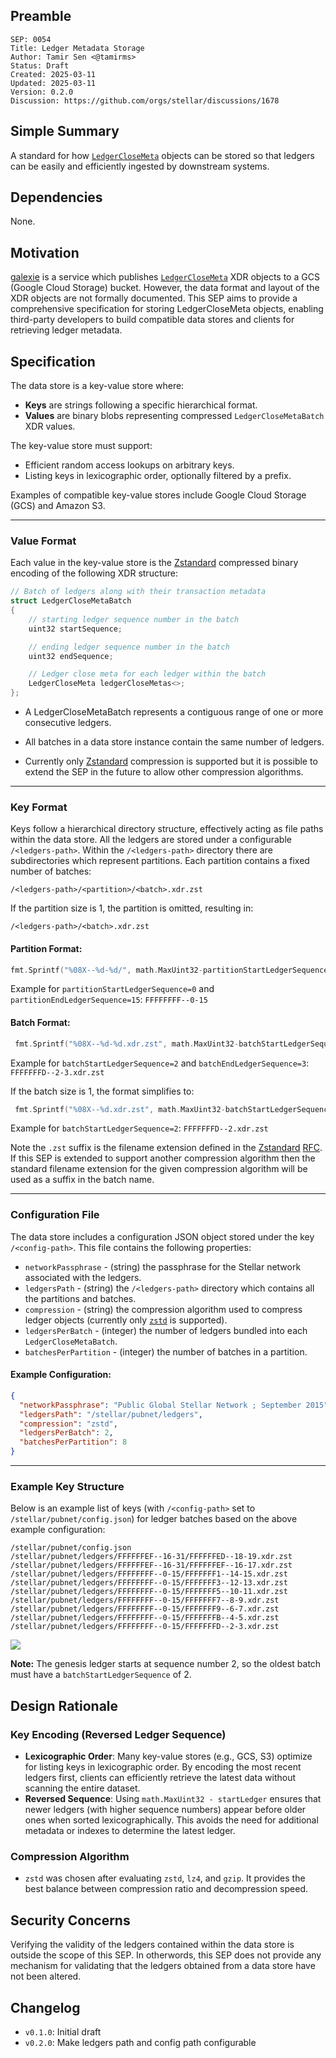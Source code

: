 ## Preamble

```
SEP: 0054
Title: Ledger Metadata Storage
Author: Tamir Sen <@tamirms>
Status: Draft
Created: 2025-03-11
Updated: 2025-03-11
Version: 0.2.0
Discussion: https://github.com/orgs/stellar/discussions/1678
```

## Simple Summary

A standard for how
[`LedgerCloseMeta`](https://github.com/stellar/stellar-xdr/blob/v22.0/Stellar-ledger.x#L539-L545)
objects can be stored so that ledgers can be easily and efficiently ingested by
downstream systems.

## Dependencies

None.

## Motivation

[galexie](https://github.com/stellar/go/tree/master/services/galexie) is a
service which publishes
[`LedgerCloseMeta`](https://github.com/stellar/stellar-xdr/blob/v22.0/Stellar-ledger.x#L539-L545)
XDR objects to a GCS (Google Cloud Storage) bucket. However, the data format
and layout of the XDR objects are not formally documented. This SEP aims to
provide a comprehensive specification for storing LedgerCloseMeta objects,
enabling third-party developers to build compatible data stores and clients for
retrieving ledger metadata.

## Specification

The data store is a key-value store where:

- **Keys** are strings following a specific hierarchical format.
- **Values** are binary blobs representing compressed `LedgerCloseMetaBatch`
  XDR values.

The key-value store must support:

- Efficient random access lookups on arbitrary keys.
- Listing keys in lexicographic order, optionally filtered by a prefix.

Examples of compatible key-value stores include Google Cloud Storage (GCS) and
Amazon S3.

---

### Value Format

Each value in the key-value store is the
[Zstandard]([https://facebook.github.io/zstd/) compressed binary encoding of
the following XDR structure:

```c++
// Batch of ledgers along with their transaction metadata
struct LedgerCloseMetaBatch
{
    // starting ledger sequence number in the batch
    uint32 startSequence;

    // ending ledger sequence number in the batch
    uint32 endSequence;

    // Ledger close meta for each ledger within the batch
    LedgerCloseMeta ledgerCloseMetas<>;
};
```

- A LedgerCloseMetaBatch represents a contiguous range of one or more
  consecutive ledgers.

- All batches in a data store instance contain the same number of ledgers.

- Currently only [Zstandard]([https://facebook.github.io/zstd/) compression is
  supported but it is possible to extend the SEP in the future to allow other
  compression algorithms.

---

### Key Format

Keys follow a hierarchical directory structure, effectively acting as file
paths within the data store. All the ledgers are stored under a configurable
`/<ledgers-path>`. Within the `/<ledgers-path>` directory there are
subdirectories which represent partitions. Each partition contains a fixed
number of batches:

```
/<ledgers-path>/<partition>/<batch>.xdr.zst
```

If the partition size is 1, the partition is omitted, resulting in:

```
/<ledgers-path>/<batch>.xdr.zst
```

#### Partition Format:

```go
fmt.Sprintf("%08X--%d-%d/", math.MaxUint32-partitionStartLedgerSequence, partitionStartLedgerSequence, partitionEndLedgerSequence)
```

Example for `partitionStartLedgerSequence=0` and
`partitionEndLedgerSequence=15`: `FFFFFFFF--0-15`

#### Batch Format:

```go
 fmt.Sprintf("%08X--%d-%d.xdr.zst", math.MaxUint32-batchStartLedgerSequence, batchStartLedgerSequence, batchEndLedgerSequence)
```

Example for `batchStartLedgerSequence=2` and `batchEndLedgerSequence=3`:
`FFFFFFFD--2-3.xdr.zst`

If the batch size is 1, the format simplifies to:

```go
 fmt.Sprintf("%08X--%d.xdr.zst", math.MaxUint32-batchStartLedgerSequence, batchStartLedgerSequence)
```

Example for `batchStartLedgerSequence=2`: `FFFFFFFD--2.xdr.zst`

Note the `.zst` suffix is the filename extension defined in the
[Zstandard]([https://facebook.github.io/zstd/)
[RFC](https://datatracker.ietf.org/doc/html/rfc8478). If this SEP is extended
to support another compression algorithm then the standard filename extension
for the given compression algorithm will be used as a suffix in the batch name.

---

### Configuration File

The data store includes a configuration JSON object stored under the key
`/<config-path>`. This file contains the following properties:

- `networkPassphrase` - (string) the passphrase for the Stellar network
  associated with the ledgers.
- `ledgersPath` - (string) the `/<ledgers-path>` directory which contains all
  the partitions and batches.
- `compression` - (string) the compression algorithm used to compress ledger
  objects (currently only [`zstd`]([https://facebook.github.io/zstd/) is
  supported).
- `ledgersPerBatch` - (integer) the number of ledgers bundled into each
  `LedgerCloseMetaBatch`.
- `batchesPerPartition` - (integer) the number of batches in a partition.

#### Example Configuration:

```json
{
  "networkPassphrase": "Public Global Stellar Network ; September 2015",
  "ledgersPath": "/stellar/pubnet/ledgers",
  "compression": "zstd",
  "ledgersPerBatch": 2,
  "batchesPerPartition": 8
}
```

---

### Example Key Structure

Below is an example list of keys (with `/<config-path>` set to
`/stellar/pubnet/config.json`) for ledger batches based on the above example
configuration:

```
/stellar/pubnet/config.json
/stellar/pubnet/ledgers/FFFFFFEF--16-31/FFFFFFED--18-19.xdr.zst
/stellar/pubnet/ledgers/FFFFFFEF--16-31/FFFFFFEF--16-17.xdr.zst
/stellar/pubnet/ledgers/FFFFFFFF--0-15/FFFFFFF1--14-15.xdr.zst
/stellar/pubnet/ledgers/FFFFFFFF--0-15/FFFFFFF3--12-13.xdr.zst
/stellar/pubnet/ledgers/FFFFFFFF--0-15/FFFFFFF5--10-11.xdr.zst
/stellar/pubnet/ledgers/FFFFFFFF--0-15/FFFFFFF7--8-9.xdr.zst
/stellar/pubnet/ledgers/FFFFFFFF--0-15/FFFFFFF9--6-7.xdr.zst
/stellar/pubnet/ledgers/FFFFFFFF--0-15/FFFFFFFB--4-5.xdr.zst
/stellar/pubnet/ledgers/FFFFFFFF--0-15/FFFFFFFD--2-3.xdr.zst
```

[![](https://mermaid.ink/img/pako:eNpt0clugzAQBuBXQXPOhDokIeFQqYRy6L6dGjhYsQOR2GSM1DbKu3dq4raJ8MHC_B8zNt7DphYSAsgUb3LnLUoqh8bV2i2kyKRq3dRBvHTCdWzGdYzI5ugxNz1KE6-OcUzxBbKZTfs5NObGloioxALZcvwh1Pir1el_dXvaiPlnqp9Xxt7ZrozslNqe2V7dW-WRmiDzBtWDVTNSdAQ2qB6t8hEXaE5wkj_ZfIk4R3-wxrM1IeIUh_f8Yg39qwn-7RhGUEpV8p2gK9v_fJGAzmUpEwjoUcgt7wqdQFIdiPJO16-f1QYCrTo5AlV3WQ7BlhctrbpGcC2jHaerL3_fNrx6r2u7PnwDAJ6W4g?type=png)](https://mermaid-js.github.io/mermaid-live-editor/edit#pako:eNpt0clugzAQBuBXQXPOhDokIeFQqYRy6L6dGjhYsQOR2GSM1DbKu3dq4raJ8MHC_B8zNt7DphYSAsgUb3LnLUoqh8bV2i2kyKRq3dRBvHTCdWzGdYzI5ugxNz1KE6-OcUzxBbKZTfs5NObGloioxALZcvwh1Pir1el_dXvaiPlnqp9Xxt7ZrozslNqe2V7dW-WRmiDzBtWDVTNSdAQ2qB6t8hEXaE5wkj_ZfIk4R3-wxrM1IeIUh_f8Yg39qwn-7RhGUEpV8p2gK9v_fJGAzmUpEwjoUcgt7wqdQFIdiPJO16-f1QYCrTo5AlV3WQ7BlhctrbpGcC2jHaerL3_fNrx6r2u7PnwDAJ6W4g)

**Note:** The genesis ledger starts at sequence number 2, so the oldest batch
must have a `batchStartLedgerSequence` of 2.

## Design Rationale

### Key Encoding (Reversed Ledger Sequence)

- **Lexicographic Order**: Many key-value stores (e.g., GCS, S3) optimize for
  listing keys in lexicographic order. By encoding the most recent ledgers
  first, clients can efficiently retrieve the latest data without scanning the
  entire dataset.
- **Reversed Sequence**: Using `math.MaxUint32 - startLedger` ensures that
  newer ledgers (with higher sequence numbers) appear before older ones when
  sorted lexicographically. This avoids the need for additional metadata or
  indexes to determine the latest ledger.

### Compression Algorithm

- `zstd` was chosen after evaluating `zstd`, `lz4`, and `gzip`. It provides the
  best balance between compression ratio and decompression speed.

## Security Concerns

Verifying the validity of the ledgers contained within the data store is
outside the scope of this SEP. In otherwords, this SEP does not provide any
mechanism for validating that the ledgers obtained from a data store have not
been altered.

## Changelog

- `v0.1.0`: Initial draft
- `v0.2.0`: Make ledgers path and config path configurable
